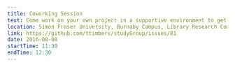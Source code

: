 ```yaml
---
title: Coworking Session
text: Come work on your own project in a supportive environment to get (and give) help from your peers!
location: Simon Fraser University, Burnaby Campus, Library Research Commons
link: https://github.com/ttimbers/studyGroup/issues/81
date: 2016-08-08
startTime: 11:30
endTime: 12:30
---
```

